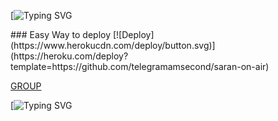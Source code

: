 [![Typing SVG](https://readme-typing-svg.herokuapp.com/?lines=welcome+To+ᴏɴ_ᴀɪʀ_ꜰɪʟᴛᴇʀʙᴏᴛ;created+by+ꜱᴀʀᴀɴ😁;A+simple+autofilter+Bot!)
</p>
### Easy Way to deploy
[![Deploy](https://www.herokucdn.com/deploy/button.svg)](https://heroku.com/deploy?template=https://github.com/telegramamsecond/saran-on-air)

[GROUP](https://t.me/+aZIoNNlskWk4ODg1)

[![Typing SVG](https://readme-typing-svg.herokuapp.com/?lines=NB:+code+മുഴുവൻ+errors+ആണ്😪!)

